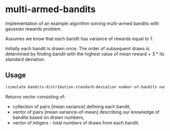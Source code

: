 # multi-armed-bandits
Implementation of an example algorithm solving multi-armed bandits with gaussian rewards problem.

Assumes we know that each bandit has variance of rewards equal to 1.

Initially each bandit is drawn once. The order of subsequent draws is determined by finding bandit with the highest value of mean reward + 3 * its standard deviation.

## Usage

```clojure
(simulate bandits-distribution-standard-deviation number-of-bandits number-of-steps)
```

Returns vector consisting of:
  - collection of pairs [mean variance] defining each bandit,
  - vector of pairs [mean variance-of-mean] describing our knowledge of bandits based on drawn numbers,
  - vector of intigers - total numbers of draws from each bandit.

